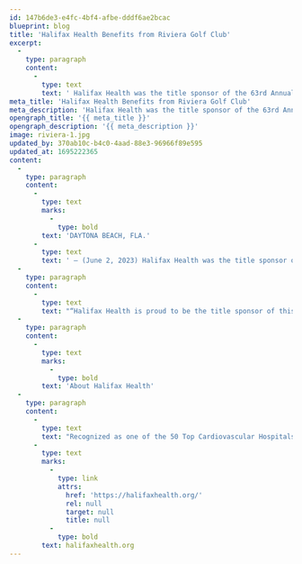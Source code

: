 ```yaml
---
id: 147b6de3-e4fc-4bf4-afbe-dddf6ae2bcac
blueprint: blog
title: 'Halifax Health Benefits from Riviera Golf Club'
excerpt:
  -
    type: paragraph
    content:
      -
        type: text
        text: ' Halifax Health was the title sponsor of the 63rd Annual Riviera Open pro-am golf tournament at Riviera Country Club. The tournament is held at what is considered the “Grand Daddy of Professional Mini-Tour golf,” and is part of the Florida Professional Golf Tour.'
meta_title: 'Halifax Health Benefits from Riviera Golf Club'
meta_description: 'Halifax Health was the title sponsor of the 63rd Annual Riviera Open pro-am golf tournament at Riviera Country Club.'
opengraph_title: '{{ meta_title }}'
opengraph_description: '{{ meta_description }}'
image: riviera-1.jpg
updated_by: 370ab10c-b4c0-4aad-88e3-96966f89e595
updated_at: 1695222365
content:
  -
    type: paragraph
    content:
      -
        type: text
        marks:
          -
            type: bold
        text: 'DAYTONA BEACH, FLA.'
      -
        type: text
        text: ' – (June 2, 2023) Halifax Health was the title sponsor of the 63rd Annual Riviera Open pro-am golf tournament at Riviera Country Club. The tournament is held at what is considered the “Grand Daddy of Professional Mini-Tour golf,” and is part of the Florida Professional Golf Tour.'
  -
    type: paragraph
    content:
      -
        type: text
        text: "“Halifax Health is proud to be the title sponsor of this year’s Riviera Open as well as the recipient of the event’s proceeds which will benefit the University of Florida Health Heart and Vascular Surgery program at Halifax Health. This iconic pro-am event, which is played on one of our areas most beautiful courses, means a great deal to the local golfing community,” says Joe Petrock, Executive Director of Halifax Health – Foundation.\_\_ He adds, “As a golf enthusiast myself, I am especially pleased to see so many local families supporting the tournament.”"
  -
    type: paragraph
    content:
      -
        type: text
        marks:
          -
            type: bold
        text: 'About Halifax Health'
  -
    type: paragraph
    content:
      -
        type: text
        text: "Recognized as one of the 50 Top Cardiovascular Hospitals™ in the United States by IBM Watson Health™, Halifax Health serves Volusia and Flagler counties, providing a continuum of health care services through a network of organizations including a tertiary hospital, two community hospitals, an urgent care, psychiatric services, a cancer treatment center with five outreach locations, the area’s largest hospice, a center for inpatient rehabilitation, outpatient rehabilitation clinics, primary care walk-in clinics, a clinic specializing in women’s health, a pediatric care community clinic, three children’s medical practices, a home health care agency and an exclusive provider organization. Halifax Health offers the area’s only Level II Trauma Center, Thrombectomy-Capable Stroke Center (TSC), Center for Transplant Services, Pediatric Intensive Care Unit, Pediatric Emergency Department, Child and Adolescent Behavioral Services, complete Neurosurgical Services, OB Emergency Department and Level III Neonatal Intensive Care Unit that cares for babies born earlier than 28 weeks. For more information, visit\_"
      -
        type: text
        marks:
          -
            type: link
            attrs:
              href: 'https://halifaxhealth.org/'
              rel: null
              target: null
              title: null
          -
            type: bold
        text: halifaxhealth.org
---
```

